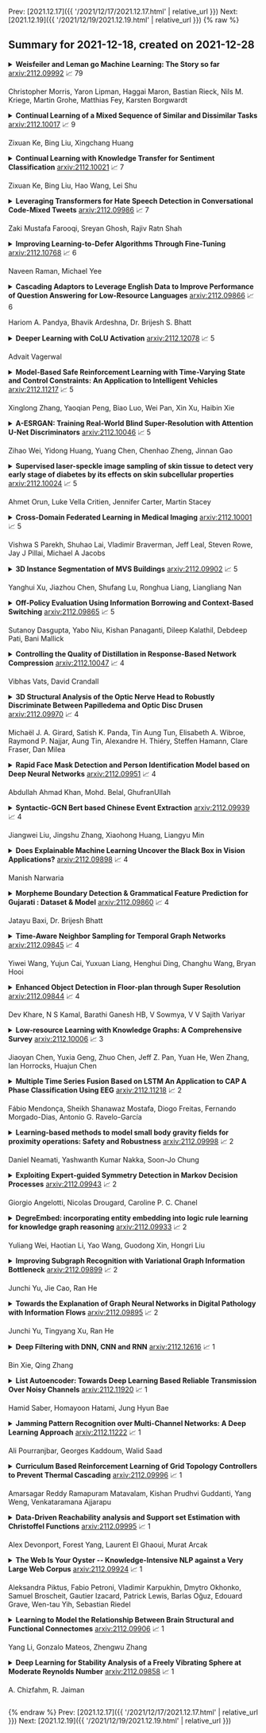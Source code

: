 Prev: [2021.12.17]({{ '/2021/12/17/2021.12.17.html' | relative_url }})  Next: [2021.12.19]({{ '/2021/12/19/2021.12.19.html' | relative_url }})
{% raw %}
## Summary for 2021-12-18, created on 2021-12-28


<details><summary><b>Weisfeiler and Leman go Machine Learning: The Story so far</b>
<a href="https://arxiv.org/abs/2112.09992">arxiv:2112.09992</a>
&#x1F4C8; 79 <br>
<p>Christopher Morris, Yaron Lipman, Haggai Maron, Bastian Rieck, Nils M. Kriege, Martin Grohe, Matthias Fey, Karsten Borgwardt</p></summary>
<p>

**Abstract:** In recent years, algorithms and neural architectures based on the Weisfeiler-Leman algorithm, a well-known heuristic for the graph isomorphism problem, emerged as a powerful tool for machine learning with graphs and relational data. Here, we give a comprehensive overview of the algorithm's use in a machine learning setting, focusing on the supervised regime. We discuss the theoretical background, show how to use it for supervised graph- and node representation learning, discuss recent extensions, and outline the algorithm's connection to (permutation-)equivariant neural architectures. Moreover, we give an overview of current applications and future directions to stimulate further research.

</p>
</details>

<details><summary><b>Continual Learning of a Mixed Sequence of Similar and Dissimilar Tasks</b>
<a href="https://arxiv.org/abs/2112.10017">arxiv:2112.10017</a>
&#x1F4C8; 9 <br>
<p>Zixuan Ke, Bing Liu, Xingchang Huang</p></summary>
<p>

**Abstract:** Existing research on continual learning of a sequence of tasks focused on dealing with catastrophic forgetting, where the tasks are assumed to be dissimilar and have little shared knowledge. Some work has also been done to transfer previously learned knowledge to the new task when the tasks are similar and have shared knowledge. To the best of our knowledge, no technique has been proposed to learn a sequence of mixed similar and dissimilar tasks that can deal with forgetting and also transfer knowledge forward and backward. This paper proposes such a technique to learn both types of tasks in the same network. For dissimilar tasks, the algorithm focuses on dealing with forgetting, and for similar tasks, the algorithm focuses on selectively transferring the knowledge learned from some similar previous tasks to improve the new task learning. Additionally, the algorithm automatically detects whether a new task is similar to any previous tasks. Empirical evaluation using sequences of mixed tasks demonstrates the effectiveness of the proposed model.

</p>
</details>

<details><summary><b>Continual Learning with Knowledge Transfer for Sentiment Classification</b>
<a href="https://arxiv.org/abs/2112.10021">arxiv:2112.10021</a>
&#x1F4C8; 7 <br>
<p>Zixuan Ke, Bing Liu, Hao Wang, Lei Shu</p></summary>
<p>

**Abstract:** This paper studies continual learning (CL) for sentiment classification (SC). In this setting, the CL system learns a sequence of SC tasks incrementally in a neural network, where each task builds a classifier to classify the sentiment of reviews of a particular product category or domain. Two natural questions are: Can the system transfer the knowledge learned in the past from the previous tasks to the new task to help it learn a better model for the new task? And, can old models for previous tasks be improved in the process as well? This paper proposes a novel technique called KAN to achieve these objectives. KAN can markedly improve the SC accuracy of both the new task and the old tasks via forward and backward knowledge transfer. The effectiveness of KAN is demonstrated through extensive experiments.

</p>
</details>

<details><summary><b>Leveraging Transformers for Hate Speech Detection in Conversational Code-Mixed Tweets</b>
<a href="https://arxiv.org/abs/2112.09986">arxiv:2112.09986</a>
&#x1F4C8; 7 <br>
<p>Zaki Mustafa Farooqi, Sreyan Ghosh, Rajiv Ratn Shah</p></summary>
<p>

**Abstract:** In the current era of the internet, where social media platforms are easily accessible for everyone, people often have to deal with threats, identity attacks, hate, and bullying due to their association with a cast, creed, gender, religion, or even acceptance or rejection of a notion. Existing works in hate speech detection primarily focus on individual comment classification as a sequence labeling task and often fail to consider the context of the conversation. The context of a conversation often plays a substantial role when determining the author's intent and sentiment behind the tweet. This paper describes the system proposed by team MIDAS-IIITD for HASOC 2021 subtask 2, one of the first shared tasks focusing on detecting hate speech from Hindi-English code-mixed conversations on Twitter. We approach this problem using neural networks, leveraging the transformer's cross-lingual embeddings and further finetuning them for low-resource hate-speech classification in transliterated Hindi text. Our best performing system, a hard voting ensemble of Indic-BERT, XLM-RoBERTa, and Multilingual BERT, achieved a macro F1 score of 0.7253, placing us first on the overall leaderboard standings.

</p>
</details>

<details><summary><b>Improving Learning-to-Defer Algorithms Through Fine-Tuning</b>
<a href="https://arxiv.org/abs/2112.10768">arxiv:2112.10768</a>
&#x1F4C8; 6 <br>
<p>Naveen Raman, Michael Yee</p></summary>
<p>

**Abstract:** The ubiquity of AI leads to situations where humans and AI work together, creating the need for learning-to-defer algorithms that determine how to partition tasks between AI and humans. We work to improve learning-to-defer algorithms when paired with specific individuals by incorporating two fine-tuning algorithms and testing their efficacy using both synthetic and image datasets. We find that fine-tuning can pick up on simple human skill patterns, but struggles with nuance, and we suggest future work that uses robust semi-supervised to improve learning.

</p>
</details>

<details><summary><b>Cascading Adaptors to Leverage English Data to Improve Performance of Question Answering for Low-Resource Languages</b>
<a href="https://arxiv.org/abs/2112.09866">arxiv:2112.09866</a>
&#x1F4C8; 6 <br>
<p>Hariom A. Pandya, Bhavik Ardeshna, Dr. Brijesh S. Bhatt</p></summary>
<p>

**Abstract:** Transformer based architectures have shown notable results on many down streaming tasks including question answering. The availability of data, on the other hand, impedes obtaining legitimate performance for low-resource languages. In this paper, we investigate the applicability of pre-trained multilingual models to improve the performance of question answering in low-resource languages. We tested four combinations of language and task adapters using multilingual transformer architectures on seven languages similar to MLQA dataset. Additionally, we have also proposed zero-shot transfer learning of low-resource question answering using language and task adapters. We observed that stacking the language and the task adapters improves the multilingual transformer models' performance significantly for low-resource languages.

</p>
</details>

<details><summary><b>Deeper Learning with CoLU Activation</b>
<a href="https://arxiv.org/abs/2112.12078">arxiv:2112.12078</a>
&#x1F4C8; 5 <br>
<p>Advait Vagerwal</p></summary>
<p>

**Abstract:** In neural networks, non-linearity is introduced by activation functions. One commonly used activation function is Rectified Linear Unit (ReLU). ReLU has been a popular choice as an activation but has flaws. State-of-the-art functions like Swish and Mish are now gaining attention as a better choice as they combat many flaws presented by other activation functions. CoLU is an activation function similar to Swish and Mish in properties. It is defined as f(x)=x/(1-xe^-(x+e^x)). It is smooth, continuously differentiable, unbounded above, bounded below, non-saturating, and non-monotonic. Based on experiments done with CoLU with different activation functions, it is observed that CoLU usually performs better than other functions on deeper neural networks. While training different neural networks on MNIST on an incrementally increasing number of convolutional layers, CoLU retained the highest accuracy for more layers. On a smaller network with 8 convolutional layers, CoLU had the highest mean accuracy, closely followed by ReLU. On VGG-13 trained on Fashion-MNIST, CoLU had a 4.20% higher accuracy than Mish and 3.31% higher accuracy than ReLU. On ResNet-9 trained on Cifar-10, CoLU had 0.05% higher accuracy than Swish, 0.09% higher accuracy than Mish, and 0.29% higher accuracy than ReLU. It is observed that activation functions may behave better than other activation functions based on different factors including the number of layers, types of layers, number of parameters, learning rate, optimizer, etc. Further research can be done on these factors and activation functions for more optimal activation functions and more knowledge on their behavior.

</p>
</details>

<details><summary><b>Model-Based Safe Reinforcement Learning with Time-Varying State and Control Constraints: An Application to Intelligent Vehicles</b>
<a href="https://arxiv.org/abs/2112.11217">arxiv:2112.11217</a>
&#x1F4C8; 5 <br>
<p>Xinglong Zhang, Yaoqian Peng, Biao Luo, Wei Pan, Xin Xu, Haibin Xie</p></summary>
<p>

**Abstract:** Recently, barrier function-based safe reinforcement learning (RL) with the actor-critic structure for continuous control tasks has received increasing attention. It is still challenging to learn a near-optimal control policy with safety and convergence guarantees. Also, few works have addressed the safe RL algorithm design under time-varying safety constraints. This paper proposes a model-based safe RL algorithm for optimal control of nonlinear systems with time-varying state and control constraints. In the proposed approach, we construct a novel barrier-based control policy structure that can guarantee control safety. A multi-step policy evaluation mechanism is proposed to predict the policy's safety risk under time-varying safety constraints and guide the policy to update safely. Theoretical results on stability and robustness are proven. Also, the convergence of the actor-critic learning algorithm is analyzed. The performance of the proposed algorithm outperforms several state-of-the-art RL algorithms in the simulated Safety Gym environment. Furthermore, the approach is applied to the integrated path following and collision avoidance problem for two real-world intelligent vehicles. A differential-drive vehicle and an Ackermann-drive one are used to verify the offline deployment performance and the online learning performance, respectively. Our approach shows an impressive sim-to-real transfer capability and a satisfactory online control performance in the experiment.

</p>
</details>

<details><summary><b>A-ESRGAN: Training Real-World Blind Super-Resolution with Attention U-Net Discriminators</b>
<a href="https://arxiv.org/abs/2112.10046">arxiv:2112.10046</a>
&#x1F4C8; 5 <br>
<p>Zihao Wei, Yidong Huang, Yuang Chen, Chenhao Zheng, Jinnan Gao</p></summary>
<p>

**Abstract:** Blind image super-resolution(SR) is a long-standing task in CV that aims to restore low-resolution images suffering from unknown and complex distortions. Recent work has largely focused on adopting more complicated degradation models to emulate real-world degradations. The resulting models have made breakthroughs in perceptual loss and yield perceptually convincing results. However, the limitation brought by current generative adversarial network structures is still significant: treating pixels equally leads to the ignorance of the image's structural features, and results in performance drawbacks such as twisted lines and background over-sharpening or blurring. In this paper, we present A-ESRGAN, a GAN model for blind SR tasks featuring an attention U-Net based, multi-scale discriminator that can be seamlessly integrated with other generators. To our knowledge, this is the first work to introduce attention U-Net structure as the discriminator of GAN to solve blind SR problems. And the paper also gives an interpretation for the mechanism behind multi-scale attention U-Net that brings performance breakthrough to the model. Through comparison experiments with prior works, our model presents state-of-the-art level performance on the non-reference natural image quality evaluator metric. And our ablation studies have shown that with our discriminator, the RRDB based generator can leverage the structural features of an image in multiple scales, and consequently yields more perceptually realistic high-resolution images compared to prior works.

</p>
</details>

<details><summary><b>Supervised laser-speckle image sampling of skin tissue to detect very early stage of diabetes by its effects on skin subcellular properties</b>
<a href="https://arxiv.org/abs/2112.10024">arxiv:2112.10024</a>
&#x1F4C8; 5 <br>
<p>Ahmet Orun, Luke Vella Critien, Jennifer Carter, Martin Stacey</p></summary>
<p>

**Abstract:** This paper investigates the effectiveness of an expert system based on K-nearest neighbors algorithm for laser speckle image sampling applied to the early detection of diabetes. With the latest developments in artificial intelligent guided laser speckle imaging technologies, it may be possible to optimise laser parameters, such as wavelength, energy level and image texture measures in association with a suitable AI technique to interact effectively with the subcellular properties of a skin tissue to detect early signs of diabetes. The new approach is potentially more effective than the classical skin glucose level observation because of its optimised combination of laser physics and AI techniques, and additionally, it allows non-expert individuals to perform more frequent skin tissue tests for an early detection of diabetes.

</p>
</details>

<details><summary><b>Cross-Domain Federated Learning in Medical Imaging</b>
<a href="https://arxiv.org/abs/2112.10001">arxiv:2112.10001</a>
&#x1F4C8; 5 <br>
<p>Vishwa S Parekh, Shuhao Lai, Vladimir Braverman, Jeff Leal, Steven Rowe, Jay J Pillai, Michael A Jacobs</p></summary>
<p>

**Abstract:** Federated learning is increasingly being explored in the field of medical imaging to train deep learning models on large scale datasets distributed across different data centers while preserving privacy by avoiding the need to transfer sensitive patient information. In this manuscript, we explore federated learning in a multi-domain, multi-task setting wherein different participating nodes may contain datasets sourced from different domains and are trained to solve different tasks. We evaluated cross-domain federated learning for the tasks of object detection and segmentation across two different experimental settings: multi-modal and multi-organ. The result from our experiments on cross-domain federated learning framework were very encouraging with an overlap similarity of 0.79 for organ localization and 0.65 for lesion segmentation. Our results demonstrate the potential of federated learning in developing multi-domain, multi-task deep learning models without sharing data from different domains.

</p>
</details>

<details><summary><b>3D Instance Segmentation of MVS Buildings</b>
<a href="https://arxiv.org/abs/2112.09902">arxiv:2112.09902</a>
&#x1F4C8; 5 <br>
<p>Yanghui Xu, Jiazhou Chen, Shufang Lu, Ronghua Liang, Liangliang Nan</p></summary>
<p>

**Abstract:** We present a novel framework for instance segmentation of 3D buildings from Multi-view Stereo (MVS) urban scenes. Unlike existing works focusing on semantic segmentation of an urban scene, the emphasis of this work lies in detecting and segmenting 3D building instances even if they are attached and embedded in a large and imprecise 3D surface model. Multi-view RGB images are first enhanced to RGBH images by adding a heightmap and are segmented to obtain all roof instances using a fine-tuned 2D instance segmentation neural network. Roof instance masks from different multi-view images are then clustered into global masks. Our mask clustering accounts for spatial occlusion and overlapping, which can eliminate segmentation ambiguities among multi-view images. Based on these global masks, 3D roof instances are segmented out by mask back-projections and extended to the entire building instances through a Markov random field (MRF) optimization. Quantitative evaluations and ablation studies have shown the effectiveness of all major steps of the method. A dataset for the evaluation of instance segmentation of 3D building models is provided as well. To the best of our knowledge, it is the first dataset for 3D urban buildings on the instance segmentation level.

</p>
</details>

<details><summary><b>Off-Policy Evaluation Using Information Borrowing and Context-Based Switching</b>
<a href="https://arxiv.org/abs/2112.09865">arxiv:2112.09865</a>
&#x1F4C8; 5 <br>
<p>Sutanoy Dasgupta, Yabo Niu, Kishan Panaganti, Dileep Kalathil, Debdeep Pati, Bani Mallick</p></summary>
<p>

**Abstract:** We consider the off-policy evaluation (OPE) problem in contextual bandits, where the goal is to estimate the value of a target policy using the data collected by a logging policy. Most popular approaches to the OPE are variants of the doubly robust (DR) estimator obtained by combining a direct method (DM) estimator and a correction term involving the inverse propensity score (IPS). Existing algorithms primarily focus on strategies to reduce the variance of the DR estimator arising from large IPS. We propose a new approach called the Doubly Robust with Information borrowing and Context-based switching (DR-IC) estimator that focuses on reducing both bias and variance. The DR-IC estimator replaces the standard DM estimator with a parametric reward model that borrows information from the 'closer' contexts through a correlation structure that depends on the IPS. The DR-IC estimator also adaptively interpolates between this modified DM estimator and a modified DR estimator based on a context-specific switching rule. We give provable guarantees on the performance of the DR-IC estimator. We also demonstrate the superior performance of the DR-IC estimator compared to the state-of-the-art OPE algorithms on a number of benchmark problems.

</p>
</details>

<details><summary><b>Controlling the Quality of Distillation in Response-Based Network Compression</b>
<a href="https://arxiv.org/abs/2112.10047">arxiv:2112.10047</a>
&#x1F4C8; 4 <br>
<p>Vibhas Vats, David Crandall</p></summary>
<p>

**Abstract:** The performance of a distillation-based compressed network is governed by the quality of distillation. The reason for the suboptimal distillation of a large network (teacher) to a smaller network (student) is largely attributed to the gap in the learning capacities of given teacher-student pair. While it is hard to distill all the knowledge of a teacher, the quality of distillation can be controlled to a large extent to achieve better performance. Our experiments show that the quality of distillation is largely governed by the quality of teacher's response, which in turn is heavily affected by the presence of similarity information in its response. A well-trained large capacity teacher loses similarity information between classes in the process of learning fine-grained discriminative properties for classification. The absence of similarity information causes the distillation process to be reduced from one example-many class learning to one example-one class learning, thereby throttling the flow of diverse knowledge from the teacher. With the implicit assumption that only the instilled knowledge can be distilled, instead of focusing only on the knowledge distilling process, we scrutinize the knowledge inculcation process. We argue that for a given teacher-student pair, the quality of distillation can be improved by finding the sweet spot between batch size and number of epochs while training the teacher. We discuss the steps to find this sweet spot for better distillation. We also propose the distillation hypothesis to differentiate the behavior of the distillation process between knowledge distillation and regularization effect. We conduct all our experiments on three different datasets.

</p>
</details>

<details><summary><b>3D Structural Analysis of the Optic Nerve Head to Robustly Discriminate Between Papilledema and Optic Disc Drusen</b>
<a href="https://arxiv.org/abs/2112.09970">arxiv:2112.09970</a>
&#x1F4C8; 4 <br>
<p>Michaël J. A. Girard, Satish K. Panda, Tin Aung Tun, Elisabeth A. Wibroe, Raymond P. Najjar, Aung Tin, Alexandre H. Thiéry, Steffen Hamann, Clare Fraser, Dan Milea</p></summary>
<p>

**Abstract:** Purpose: (1) To develop a deep learning algorithm to identify major tissue structures of the optic nerve head (ONH) in 3D optical coherence tomography (OCT) scans; (2) to exploit such information to robustly differentiate among healthy, optic disc drusen (ODD), and papilledema ONHs.
  It was a cross-sectional comparative study with confirmed ODD (105 eyes), papilledema due to high intracranial pressure (51 eyes), and healthy controls (100 eyes). 3D scans of the ONHs were acquired using OCT, then processed to improve deep-tissue visibility. At first, a deep learning algorithm was developed using 984 B-scans (from 130 eyes) in order to identify: major neural/connective tissues, and ODD regions. The performance of our algorithm was assessed using the Dice coefficient (DC). In a 2nd step, a classification algorithm (random forest) was designed using 150 OCT volumes to perform 3-class classifications (1: ODD, 2: papilledema, 3: healthy) strictly from their drusen and prelamina swelling scores (derived from the segmentations). To assess performance, we reported the area under the receiver operating characteristic curves (AUCs) for each class.
  Our segmentation algorithm was able to isolate neural and connective tissues, and ODD regions whenever present. This was confirmed by an average DC of 0.93$\pm$0.03 on the test set, corresponding to good performance. Classification was achieved with high AUCs, i.e. 0.99$\pm$0.01 for the detection of ODD, 0.99 $\pm$ 0.01 for the detection of papilledema, and 0.98$\pm$0.02 for the detection of healthy ONHs.
  Our AI approach accurately discriminated ODD from papilledema, using a single OCT scan. Our classification performance was excellent, with the caveat that validation in a much larger population is warranted. Our approach may have the potential to establish OCT as the mainstay of diagnostic imaging in neuro-ophthalmology.

</p>
</details>

<details><summary><b>Rapid Face Mask Detection and Person Identification Model based on Deep Neural Networks</b>
<a href="https://arxiv.org/abs/2112.09951">arxiv:2112.09951</a>
&#x1F4C8; 4 <br>
<p>Abdullah Ahmad Khan, Mohd. Belal,  GhufranUllah</p></summary>
<p>

**Abstract:** As Covid-19 has been constantly getting mutated and in three or four months a new variant gets introduced to us and it comes with more deadly problems. The things that prevent us from getting Covid is getting vaccinated and wearing a face mask. In this paper, we have implemented a new Face Mask Detection and Person Recognition model named Insight face which is based on SoftMax loss classification algorithm Arc Face loss and names it as RFMPI-DNN(Rapid Face Detection and Peron Identification Model based on Deep Neural Networks) to detect face mask and person identity rapidly as compared to other models available. To compare our new model, we have used previous MobileNet_V2 model and face recognition module for effective comparison on the basis of time. The proposed model implemented in the system has outperformed the model compared in this paper in every aspect

</p>
</details>

<details><summary><b>Syntactic-GCN Bert based Chinese Event Extraction</b>
<a href="https://arxiv.org/abs/2112.09939">arxiv:2112.09939</a>
&#x1F4C8; 4 <br>
<p>Jiangwei Liu, Jingshu Zhang, Xiaohong Huang, Liangyu Min</p></summary>
<p>

**Abstract:** With the rapid development of information technology, online platforms (e.g., news portals and social media) generate enormous web information every moment. Therefore, it is crucial to extract structured representations of events from social streams. Generally, existing event extraction research utilizes pattern matching, machine learning, or deep learning methods to perform event extraction tasks. However, the performance of Chinese event extraction is not as good as English due to the unique characteristics of the Chinese language. In this paper, we propose an integrated framework to perform Chinese event extraction. The proposed approach is a multiple channel input neural framework that integrates semantic features and syntactic features. The semantic features are captured by BERT architecture. The Part of Speech (POS) features and Dependency Parsing (DP) features are captured by profiling embeddings and Graph Convolutional Network (GCN), respectively. We also evaluate our model on a real-world dataset. Experimental results show that the proposed method outperforms the benchmark approaches significantly.

</p>
</details>

<details><summary><b>Does Explainable Machine Learning Uncover the Black Box in Vision Applications?</b>
<a href="https://arxiv.org/abs/2112.09898">arxiv:2112.09898</a>
&#x1F4C8; 4 <br>
<p>Manish Narwaria</p></summary>
<p>

**Abstract:** Machine learning (ML) in general and deep learning (DL) in particular has become an extremely popular tool in several vision applications (like object detection, super resolution, segmentation, object tracking etc.). Almost in parallel, the issue of explainability in ML (i.e. the ability to explain/elaborate the way a trained ML model arrived at its decision) in vision has also received fairly significant attention from various quarters. However, we argue that the current philosophy behind explainable ML suffers from certain limitations, and the resulting explanations may not meaningfully uncover black box ML models. To elaborate our assertion, we first raise a few fundamental questions which have not been adequately discussed in the corresponding literature. We also provide perspectives on how explainablity in ML can benefit by relying on more rigorous principles in the related areas.

</p>
</details>

<details><summary><b>Morpheme Boundary Detection & Grammatical Feature Prediction for Gujarati : Dataset & Model</b>
<a href="https://arxiv.org/abs/2112.09860">arxiv:2112.09860</a>
&#x1F4C8; 4 <br>
<p>Jatayu Baxi, Dr. Brijesh Bhatt</p></summary>
<p>

**Abstract:** Developing Natural Language Processing resources for a low resource language is a challenging but essential task. In this paper, we present a Morphological Analyzer for Gujarati. We have used a Bi-Directional LSTM based approach to perform morpheme boundary detection and grammatical feature tagging. We have created a data set of Gujarati words with lemma and grammatical features. The Bi-LSTM based model of Morph Analyzer discussed in the paper handles the language morphology effectively without the knowledge of any hand-crafted suffix rules. To the best of our knowledge, this is the first dataset and morph analyzer model for the Gujarati language which performs both grammatical feature tagging and morpheme boundary detection tasks.

</p>
</details>

<details><summary><b>Time-Aware Neighbor Sampling for Temporal Graph Networks</b>
<a href="https://arxiv.org/abs/2112.09845">arxiv:2112.09845</a>
&#x1F4C8; 4 <br>
<p>Yiwei Wang, Yujun Cai, Yuxuan Liang, Henghui Ding, Changhu Wang, Bryan Hooi</p></summary>
<p>

**Abstract:** We present a new neighbor sampling method on temporal graphs. In a temporal graph, predicting different nodes' time-varying properties can require the receptive neighborhood of various temporal scales. In this work, we propose the TNS (Time-aware Neighbor Sampling) method: TNS learns from temporal information to provide an adaptive receptive neighborhood for every node at any time. Learning how to sample neighbors is non-trivial, since the neighbor indices in time order are discrete and not differentiable. To address this challenge, we transform neighbor indices from discrete values to continuous ones by interpolating the neighbors' messages. TNS can be flexibly incorporated into popular temporal graph networks to improve their effectiveness without increasing their time complexity. TNS can be trained in an end-to-end manner. It needs no extra supervision and is automatically and implicitly guided to sample the neighbors that are most beneficial for prediction. Empirical results on multiple standard datasets show that TNS yields significant gains on edge prediction and node classification.

</p>
</details>

<details><summary><b>Enhanced Object Detection in Floor-plan through Super Resolution</b>
<a href="https://arxiv.org/abs/2112.09844">arxiv:2112.09844</a>
&#x1F4C8; 4 <br>
<p>Dev Khare, N S Kamal, Barathi Ganesh HB, V Sowmya, V V Sajith Variyar</p></summary>
<p>

**Abstract:** Building Information Modelling (BIM) software use scalable vector formats to enable flexible designing of floor plans in the industry. Floor plans in the architectural domain can come from many sources that may or may not be in scalable vector format. The conversion of floor plan images to fully annotated vector images is a process that can now be realized by computer vision. Novel datasets in this field have been used to train Convolutional Neural Network (CNN) architectures for object detection. Image enhancement through Super-Resolution (SR) is also an established CNN based network in computer vision that is used for converting low resolution images to high resolution ones. This work focuses on creating a multi-component module that stacks a SR model on a floor plan object detection model. The proposed stacked model shows greater performance than the corresponding vanilla object detection model. For the best case, the the inclusion of SR showed an improvement of 39.47% in object detection over the vanilla network. Data and code are made publicly available at https://github.com/rbg-research/Floor-Plan-Detection.

</p>
</details>

<details><summary><b>Low-resource Learning with Knowledge Graphs: A Comprehensive Survey</b>
<a href="https://arxiv.org/abs/2112.10006">arxiv:2112.10006</a>
&#x1F4C8; 3 <br>
<p>Jiaoyan Chen, Yuxia Geng, Zhuo Chen, Jeff Z. Pan, Yuan He, Wen Zhang, Ian Horrocks, Huajun Chen</p></summary>
<p>

**Abstract:** Machine learning methods especially deep neural networks have achieved great success but many of them often rely on a number of labeled samples for training. In real-world applications, we often need to address sample shortage due to e.g., dynamic contexts with emerging prediction targets and costly sample annotation. Therefore, low-resource learning, which aims to learn robust prediction models with no enough resources (especially training samples), is now being widely investigated. Among all the low-resource learning studies, many prefer to utilize some auxiliary information in the form of Knowledge Graph (KG), which is becoming more and more popular for knowledge representation, to reduce the reliance on labeled samples. In this survey, we very comprehensively reviewed over $90$ papers about KG-aware research for two major low-resource learning settings -- zero-shot learning (ZSL) where new classes for prediction have never appeared in training, and few-shot learning (FSL) where new classes for prediction have only a small number of labeled samples that are available. We first introduced the KGs used in ZSL and FSL studies as well as the existing and potential KG construction solutions, and then systematically categorized and summarized KG-aware ZSL and FSL methods, dividing them into different paradigms such as the mapping-based, the data augmentation, the propagation-based and the optimization-based. We next presented different applications, including not only KG augmented tasks in Computer Vision and Natural Language Processing (e.g., image classification, text classification and knowledge extraction), but also tasks for KG curation (e.g., inductive KG completion), and some typical evaluation resources for each task. We eventually discussed some challenges and future directions on aspects such as new learning and reasoning paradigms, and the construction of high quality KGs.

</p>
</details>

<details><summary><b>Multiple Time Series Fusion Based on LSTM An Application to CAP A Phase Classification Using EEG</b>
<a href="https://arxiv.org/abs/2112.11218">arxiv:2112.11218</a>
&#x1F4C8; 2 <br>
<p>Fábio Mendonça, Sheikh Shanawaz Mostafa, Diogo Freitas, Fernando Morgado-Dias, Antonio G. Ravelo-García</p></summary>
<p>

**Abstract:** Biomedical decision making involves multiple signal processing, either from different sensors or from different channels. In both cases, information fusion plays a significant role. A deep learning based electroencephalogram channels' feature level fusion is carried out in this work for the electroencephalogram cyclic alternating pattern A phase classification. Channel selection, fusion, and classification procedures were optimized by two optimization algorithms, namely, Genetic Algorithm and Particle Swarm Optimization. The developed methodologies were evaluated by fusing the information from multiple electroencephalogram channels for patients with nocturnal frontal lobe epilepsy and patients without any neurological disorder, which was significantly more challenging when compared to other state of the art works. Results showed that both optimization algorithms selected a comparable structure with similar feature level fusion, consisting of three electroencephalogram channels, which is in line with the CAP protocol to ensure multiple channels' arousals for CAP detection. Moreover, the two optimized models reached an area under the receiver operating characteristic curve of 0.82, with average accuracy ranging from 77% to 79%, a result which is in the upper range of the specialist agreement. The proposed approach is still in the upper range of the best state of the art works despite a difficult dataset, and has the advantage of providing a fully automatic analysis without requiring any manual procedure. Ultimately, the models revealed to be noise resistant and resilient to multiple channel loss.

</p>
</details>

<details><summary><b>Learning-based methods to model small body gravity fields for proximity operations: Safety and Robustness</b>
<a href="https://arxiv.org/abs/2112.09998">arxiv:2112.09998</a>
&#x1F4C8; 2 <br>
<p>Daniel Neamati, Yashwanth Kumar Nakka, Soon-Jo Chung</p></summary>
<p>

**Abstract:** Accurate gravity field models are essential for safe proximity operations around small bodies. State-of-the-art techniques use spherical harmonics or high-fidelity polyhedron shape models. Unfortunately, these techniques can become inaccurate near the surface of the small body or have high computational costs, especially for binary or heterogeneous small bodies. New learning-based techniques do not encode a predefined structure and are more versatile. In exchange for versatility, learning-based techniques can be less robust outside the training data domain. In deployment, the spacecraft trajectory is the primary source of dynamics data. Therefore, the training data domain should include spacecraft trajectories to accurately evaluate the learned model's safety and robustness. We have developed a novel method for learning-based gravity models that directly uses the spacecraft's past trajectories. We further introduce a method to evaluate the safety and robustness of learning-based techniques via comparing accuracy within and outside of the training domain. We demonstrate this safety and robustness method for two learning-based frameworks: Gaussian processes and neural networks. Along with the detailed analysis provided, we empirically establish the need for robustness verification of learned gravity models when used for proximity operations.

</p>
</details>

<details><summary><b>Exploiting Expert-guided Symmetry Detection in Markov Decision Processes</b>
<a href="https://arxiv.org/abs/2112.09943">arxiv:2112.09943</a>
&#x1F4C8; 2 <br>
<p>Giorgio Angelotti, Nicolas Drougard, Caroline P. C. Chanel</p></summary>
<p>

**Abstract:** Offline estimation of the dynamical model of a Markov Decision Process (MDP) is a non-trivial task that greatly depends on the data available to the learning phase. Sometimes the dynamics of the model is invariant with respect to some transformations of the current state and action. Recent works showed that an expert-guided pipeline relying on Density Estimation methods as Deep Neural Network based Normalizing Flows effectively detects this structure in deterministic environments, both categorical and continuous-valued. The acquired knowledge can be exploited to augment the original data set, leading eventually to a reduction in the distributional shift between the true and the learnt model. In this work we extend the paradigm to also tackle non deterministic MDPs, in particular 1) we propose a detection threshold in categorical environments based on statistical distances, 2) we introduce a benchmark of the distributional shift in continuous environments based on the Wilcoxon signed-rank statistical test and 3) we show that the former results lead to a performance improvement when solving the learnt MDP and then applying the optimal policy in the real environment.

</p>
</details>

<details><summary><b>DegreEmbed: incorporating entity embedding into logic rule learning for knowledge graph reasoning</b>
<a href="https://arxiv.org/abs/2112.09933">arxiv:2112.09933</a>
&#x1F4C8; 2 <br>
<p>Yuliang Wei, Haotian Li, Yao Wang, Guodong Xin, Hongri Liu</p></summary>
<p>

**Abstract:** Knowledge graphs (KGs), as structured representations of real world facts, are intelligent databases incorporating human knowledge that can help machine imitate the way of human problem solving. However, due to the nature of rapid iteration as well as incompleteness of data, KGs are usually huge and there are inevitably missing facts in KGs. Link prediction for knowledge graphs is the task aiming to complete missing facts by reasoning based on the existing knowledge. Two main streams of research are widely studied: one learns low-dimensional embeddings for entities and relations that can capture latent patterns, and the other gains good interpretability by mining logical rules. Unfortunately, previous studies rarely pay attention to heterogeneous KGs. In this paper, we propose DegreEmbed, a model that combines embedding-based learning and logic rule mining for inferring on KGs. Specifically, we study the problem of predicting missing links in heterogeneous KGs that involve entities and relations of various types from the perspective of the degrees of nodes. Experimentally, we demonstrate that our DegreEmbed model outperforms the state-of-the-art methods on real world datasets. Meanwhile, the rules mined by our model are of high quality and interpretability.

</p>
</details>

<details><summary><b>Improving Subgraph Recognition with Variational Graph Information Bottleneck</b>
<a href="https://arxiv.org/abs/2112.09899">arxiv:2112.09899</a>
&#x1F4C8; 2 <br>
<p>Junchi Yu, Jie Cao, Ran He</p></summary>
<p>

**Abstract:** Subgraph recognition aims at discovering a compressed substructure of a graph that is most informative to the graph property. It can be formulated by optimizing Graph Information Bottleneck (GIB) with a mutual information estimator. However, GIB suffers from training instability since the mutual information of graph data is intrinsically difficult to estimate. This paper introduces a noise injection method to compress the information in the subgraphs, which leads to a novel Variational Graph Information Bottleneck (VGIB) framework. VGIB allows a tractable variational approximation to its objective under mild assumptions. Therefore, VGIB enjoys more stable and efficient training process - we find that VGIB converges 10 times faster than GIB with improved performances in practice. Extensive experiments on graph interpretation, explainability of Graph Neural Networks, and graph classification show that VGIB finds better subgraphs than existing methods.

</p>
</details>

<details><summary><b>Towards the Explanation of Graph Neural Networks in Digital Pathology with Information Flows</b>
<a href="https://arxiv.org/abs/2112.09895">arxiv:2112.09895</a>
&#x1F4C8; 2 <br>
<p>Junchi Yu, Tingyang Xu, Ran He</p></summary>
<p>

**Abstract:** As Graph Neural Networks (GNNs) are widely adopted in digital pathology, there is increasing attention to developing explanation models (explainers) of GNNs for improved transparency in clinical decisions.
  Existing explainers discover an explanatory subgraph relevant to the prediction.
  However, such a subgraph is insufficient to reveal all the critical biological substructures for the prediction because the prediction will remain unchanged after removing that subgraph.
  Hence, an explanatory subgraph should be not only necessary for prediction, but also sufficient to uncover the most predictive regions for the explanation.
  Such explanation requires a measurement of information transferred from different input subgraphs to the predictive output, which we define as information flow.
  In this work, we address these key challenges and propose IFEXPLAINER, which generates a necessary and sufficient explanation for GNNs.
  To evaluate the information flow within GNN's prediction, we first propose a novel notion of predictiveness, named $f$-information, which is directional and incorporates the realistic capacity of the GNN model.
  Based on it, IFEXPLAINER generates the explanatory subgraph with maximal information flow to the prediction.
  Meanwhile, it minimizes the information flow from the input to the predictive result after removing the explanation.
  Thus, the produced explanation is necessarily important to the prediction and sufficient to reveal the most crucial substructures.
  We evaluate IFEXPLAINER to interpret GNN's predictions on breast cancer subtyping.
  Experimental results on the BRACS dataset show the superior performance of the proposed method.

</p>
</details>

<details><summary><b>Deep Filtering with DNN, CNN and RNN</b>
<a href="https://arxiv.org/abs/2112.12616">arxiv:2112.12616</a>
&#x1F4C8; 1 <br>
<p>Bin Xie, Qing Zhang</p></summary>
<p>

**Abstract:** This paper is about a deep learning approach for linear and nonlinear filtering. The idea is to train a neural network with Monte Carlo samples generated from a nominal dynamic model. Then the network weights are applied to Monte Carlo samples from an actual dynamic model. A main focus of this paper is on the deep filters with three major neural network architectures (DNN, CNN, RNN). Our deep filter compares favorably to the traditional Kalman filter in linear cases and outperform the extended Kalman filter in nonlinear cases. Then a switching model with jumps is studied to show the adaptiveness and power of our deep filtering. Among the three major NNs, the CNN outperform the others on average. while the RNN does not seem to be suitable for the filtering problem. One advantage of the deep filter is its robustness when the nominal model and actual model differ. The other advantage of deep filtering is real data can be used directly to train the deep neutral network. Therefore, model calibration can be by-passed all together.

</p>
</details>

<details><summary><b>List Autoencoder: Towards Deep Learning Based Reliable Transmission Over Noisy Channels</b>
<a href="https://arxiv.org/abs/2112.11920">arxiv:2112.11920</a>
&#x1F4C8; 1 <br>
<p>Hamid Saber, Homayoon Hatami, Jung Hyun Bae</p></summary>
<p>

**Abstract:** There has been a growing interest in automating the design of channel encoders and decoders in an auto-encoder(AE) framework in recent years for reliable transmission of data over noisy channels. In this paper we present a new framework for designing AEs for this purpose. In particular, we present an AE framework, namely listAE, in which the decoder network outputs a list of decoded message word candidates. A genie is assumed to be available at the output of the decoder and specific loss functions are proposed to optimize the performance of the genie-aided (GA)-listAE. The listAE is a general AE framework and can be used with any network architecture. We propose a specific end-to-end network architecture which decodes the received word on a sequence of component codes with decreasing rates. The listAE based on the proposed architecture, referred to as incremental redundancy listAE (IR-listAE), improves the state-of-the-art AE performance by 1 dB at low block error rates under GA decoding. We then employ cyclic redundancy check (CRC) codes to replace the genie at the decoder, giving CRC-aided (CA)-listAE with negligible performance loss compared to the GA-listAE. The CA-listAE shows meaningful coding gain at the price of a slight decrease in the rate due to appending CRC to the message word.

</p>
</details>

<details><summary><b>Jamming Pattern Recognition over Multi-Channel Networks: A Deep Learning Approach</b>
<a href="https://arxiv.org/abs/2112.11222">arxiv:2112.11222</a>
&#x1F4C8; 1 <br>
<p>Ali Pourranjbar, Georges Kaddoum, Walid Saad</p></summary>
<p>

**Abstract:** With the advent of intelligent jammers, jamming attacks have become a more severe threat to the performance of wireless systems. An intelligent jammer is able to change its policy to minimize the probability of being traced by legitimate nodes. Thus, an anti-jamming mechanism capable of constantly adjusting to the jamming policy is required to combat such a jammer. Remarkably, existing anti-jamming methods are not applicable here because they mainly focus on mitigating jamming attacks with an invariant jamming policy, and they rarely consider an intelligent jammer as an adversary. Therefore, in this paper, to employ a jamming type recognition technique working alongside an anti-jamming technique is proposed. The proposed recognition method employs a recurrent neural network that takes the jammer's occupied channels as inputs and outputs the jammer type. Under this scheme, the real-time jammer policy is first identified, and, then, the most appropriate countermeasure is chosen. Consequently, any changes to the jammer policy can be instantly detected with the proposed recognition technique allowing for a rapid switch to a new anti-jamming method fitted to the new jamming policy. To evaluate the performance of the proposed recognition method, the accuracy of the detection is derived as a function of the jammer policy switching time. Simulation results show the detection accuracy for all the considered users numbers is greater than 70% when the jammer switches its policy every 5 time slots and the accuracy raises to 90% when the jammer policy switching time is 45.

</p>
</details>

<details><summary><b>Curriculum Based Reinforcement Learning of Grid Topology Controllers to Prevent Thermal Cascading</b>
<a href="https://arxiv.org/abs/2112.09996">arxiv:2112.09996</a>
&#x1F4C8; 1 <br>
<p>Amarsagar Reddy Ramapuram Matavalam, Kishan Prudhvi Guddanti, Yang Weng, Venkataramana Ajjarapu</p></summary>
<p>

**Abstract:** This paper describes how domain knowledge of power system operators can be integrated into reinforcement learning (RL) frameworks to effectively learn agents that control the grid's topology to prevent thermal cascading. Typical RL-based topology controllers fail to perform well due to the large search/optimization space. Here, we propose an actor-critic-based agent to address the problem's combinatorial nature and train the agent using the RL environment developed by RTE, the French TSO. To address the challenge of the large optimization space, a curriculum-based approach with reward tuning is incorporated into the training procedure by modifying the environment using network physics for enhanced agent learning. Further, a parallel training approach on multiple scenarios is employed to avoid biasing the agent to a few scenarios and make it robust to the natural variability in grid operations. Without these modifications to the training procedure, the RL agent failed for most test scenarios, illustrating the importance of properly integrating domain knowledge of physical systems for real-world RL learning. The agent was tested by RTE for the 2019 learning to run the power network challenge and was awarded the 2nd place in accuracy and 1st place in speed. The developed code is open-sourced for public use.

</p>
</details>

<details><summary><b>Data-Driven Reachability analysis and Support set Estimation with Christoffel Functions</b>
<a href="https://arxiv.org/abs/2112.09995">arxiv:2112.09995</a>
&#x1F4C8; 1 <br>
<p>Alex Devonport, Forest Yang, Laurent El Ghaoui, Murat Arcak</p></summary>
<p>

**Abstract:** We present algorithms for estimating the forward reachable set of a dynamical system using only a finite collection of independent and identically distributed samples. The produced estimate is the sublevel set of a function called an empirical inverse Christoffel function: empirical inverse Christoffel functions are known to provide good approximations to the support of probability distributions. In addition to reachability analysis, the same approach can be applied to general problems of estimating the support of a random variable, which has applications in data science towards detection of novelties and outliers in data sets. In applications where safety is a concern, having a guarantee of accuracy that holds on finite data sets is critical. In this paper, we prove such bounds for our algorithms under the Probably Approximately Correct (PAC) framework. In addition to applying classical Vapnik-Chervonenkis (VC) dimension bound arguments, we apply the PAC-Bayes theorem by leveraging a formal connection between kernelized empirical inverse Christoffel functions and Gaussian process regression models. The bound based on PAC-Bayes applies to a more general class of Christoffel functions than the VC dimension argument, and achieves greater sample efficiency in experiments.

</p>
</details>

<details><summary><b>The Web Is Your Oyster -- Knowledge-Intensive NLP against a Very Large Web Corpus</b>
<a href="https://arxiv.org/abs/2112.09924">arxiv:2112.09924</a>
&#x1F4C8; 1 <br>
<p>Aleksandra Piktus, Fabio Petroni, Vladimir Karpukhin, Dmytro Okhonko, Samuel Broscheit, Gautier Izacard, Patrick Lewis, Barlas Oğuz, Edouard Grave, Wen-tau Yih, Sebastian Riedel</p></summary>
<p>

**Abstract:** In order to address the increasing demands of real-world applications, the research for knowledge-intensive NLP (KI-NLP) should advance by capturing the challenges of a truly open-domain environment: web scale knowledge, lack of structure, inconsistent quality, and noise. To this end, we propose a new setup for evaluating existing KI-NLP tasks in which we generalize the background corpus to a universal web snapshot. We repurpose KILT, a standard KI-NLP benchmark initially developed for Wikipedia, and ask systems to use a subset of CCNet - the Sphere corpus - as a knowledge source. In contrast to Wikipedia, Sphere is orders of magnitude larger and better reflects the full diversity of knowledge on the Internet. We find that despite potential gaps of coverage, challenges of scale, lack of structure and lower quality, retrieval from Sphere enables a state-of-the-art retrieve-and-read system to match and even outperform Wikipedia-based models on several KILT tasks - even if we aggressively filter content that looks like Wikipedia. We also observe that while a single dense passage index over Wikipedia can outperform a sparse BM25 version, on Sphere this is not yet possible. To facilitate further research into this area, and minimise the community's reliance on proprietary black box search engines, we will share our indices, evaluation metrics and infrastructure.

</p>
</details>

<details><summary><b>Learning to Model the Relationship Between Brain Structural and Functional Connectomes</b>
<a href="https://arxiv.org/abs/2112.09906">arxiv:2112.09906</a>
&#x1F4C8; 1 <br>
<p>Yang Li, Gonzalo Mateos, Zhengwu Zhang</p></summary>
<p>

**Abstract:** Recent advances in neuroimaging along with algorithmic innovations in statistical learning from network data offer a unique pathway to integrate brain structure and function, and thus facilitate revealing some of the brain's organizing principles at the system level. In this direction, we develop a supervised graph representation learning framework to model the relationship between brain structural connectivity (SC) and functional connectivity (FC) via a graph encoder-decoder system, where the SC is used as input to predict empirical FC. A trainable graph convolutional encoder captures direct and indirect interactions between brain regions-of-interest that mimic actual neural communications, as well as to integrate information from both the structural network topology and nodal (i.e., region-specific) attributes. The encoder learns node-level SC embeddings which are combined to generate (whole brain) graph-level representations for reconstructing empirical FC networks. The proposed end-to-end model utilizes a multi-objective loss function to jointly reconstruct FC networks and learn discriminative graph representations of the SC-to-FC mapping for downstream subject (i.e., graph-level) classification. Comprehensive experiments demonstrate that the learnt representations of said relationship capture valuable information from the intrinsic properties of the subject's brain networks and lead to improved accuracy in classifying a large population of heavy drinkers and non-drinkers from the Human Connectome Project. Our work offers new insights on the relationship between brain networks that support the promising prospect of using graph representation learning to discover more about human brain activity and function.

</p>
</details>

<details><summary><b>Deep Learning for Stability Analysis of a Freely Vibrating Sphere at Moderate Reynolds Number</b>
<a href="https://arxiv.org/abs/2112.09858">arxiv:2112.09858</a>
&#x1F4C8; 1 <br>
<p>A. Chizfahm, R. Jaiman</p></summary>
<p>

**Abstract:** In this paper, we present a deep learning-based reduced-order model (DL-ROM) for the stability prediction of unsteady 3D fluid-structure interaction systems. The proposed DL-ROM has the format of a nonlinear state-space model and employs a recurrent neural network with long short-term memory (LSTM). We consider a canonical fluid-structure system of an elastically-mounted sphere coupled with incompressible fluid flow in a state-space format. We develop a nonlinear data-driven coupling for predicting unsteady forces and vortex-induced vibration (VIV) lock-in of the freely vibrating sphere in a transverse direction. We design an input-output relationship as a temporal sequence of force and displacement datasets for a low-dimensional approximation of the fluid-structure system. Based on the prior knowledge of the VIV lock-in process, the input function contains a range of frequencies and amplitudes, which enables an efficient DL-ROM without the need for a massive training dataset for the low-dimensional modeling. Once trained, the network provides a nonlinear mapping of input-output dynamics that can predict the coupled fluid-structure dynamics for a longer horizon via the feedback process. By integrating the LSTM network with the eigensystem realization algorithm (ERA), we construct a data-driven state-space model for the reduced-order stability analysis. We investigate the underlying mechanism and stability characteristics of VIV via an eigenvalue selection process. To understand the frequency lock-in mechanism, we study the eigenvalue trajectories for a range of the reduced oscillation frequencies and the mass ratios. Consistent with the full-order simulations, the frequency lock-in branches are accurately captured by the combined LSTM-ERA procedure. The proposed DL-ROM aligns with the development of physics-based digital twin of engineering systems involving fluid-structure interactions.

</p>
</details>


{% endraw %}
Prev: [2021.12.17]({{ '/2021/12/17/2021.12.17.html' | relative_url }})  Next: [2021.12.19]({{ '/2021/12/19/2021.12.19.html' | relative_url }})